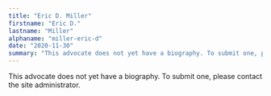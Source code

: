 ```yaml
---
title: "Eric D. Miller"
firstname: "Eric D."
lastname: "Miller"
alphaname: "miller-eric-d"
date: "2020-11-30"
summary: "This advocate does not yet have a biography. To submit one, please contact the site administrator."
---
```

This advocate does not yet have a biography. To submit one, please contact the site administrator.

